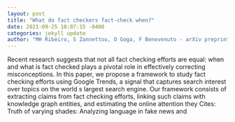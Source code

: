 ```yaml
--- 
layout: post 
title: "What do fact checkers fact-check when?" 
date: 2021-09-25 18:07:15 -0400 
categories: jekyll update 
author: "MH Ribeiro, S Zannettou, O Goga, F Benevenuto - arXiv preprint arXiv , 2021" 
--- 
```

Recent research suggests that not all fact checking efforts are equal: when and what is fact checked plays a pivotal role in effectively correcting misconceptions. In this paper, we propose a framework to study fact checking efforts using Google Trends, a signal that captures search interest over topics on the world s largest search engine. Our framework consists of extracting claims from fact checking efforts, linking such claims with knowledge graph entities, and estimating the online attention they Cites: Truth of varying shades: Analyzing language in fake news and